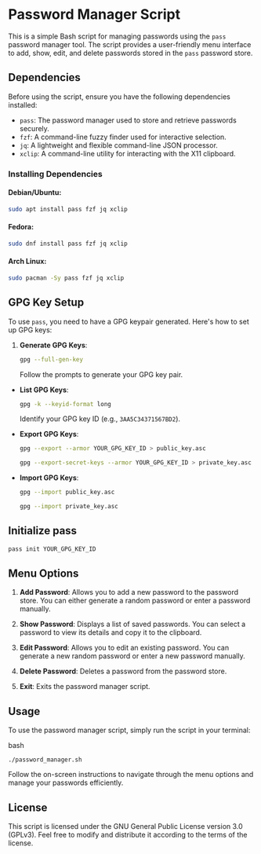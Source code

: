 # Password Manager Script

This is a simple Bash script for managing passwords using the `pass` password manager tool. The script provides a user-friendly menu interface to add, show, edit, and delete passwords stored in the `pass` password store.

## Dependencies

Before using the script, ensure you have the following dependencies installed:

- `pass`: The password manager used to store and retrieve passwords securely.
- `fzf`: A command-line fuzzy finder used for interactive selection.
- `jq`: A lightweight and flexible command-line JSON processor.
- `xclip`: A command-line utility for interacting with the X11 clipboard.

### Installing Dependencies

#### Debian/Ubuntu:

```bash
sudo apt install pass fzf jq xclip
```

#### Fedora:

```bash
sudo dnf install pass fzf jq xclip
```

#### Arch Linux:

```bash
sudo pacman -Sy pass fzf jq xclip
```

## GPG Key Setup

To use `pass`, you need to have a GPG keypair generated. Here's how to set up GPG keys:

1. **Generate GPG Keys**:
   
   ```bash
   gpg --full-gen-key
   ```
   
   Follow the prompts to generate your GPG key pair.
- **List GPG Keys**:
  
  ```bash
  gpg -k --keyid-format long
  ```
  
  Identify your GPG key ID (e.g., `3AA5C34371567BD2`).

- **Export GPG Keys**:
  
  ```bash
  gpg --export --armor YOUR_GPG_KEY_ID > public_key.asc
  ```
  
  ```bash
  gpg --export-secret-keys --armor YOUR_GPG_KEY_ID > private_key.asc
  ```

- **Import GPG Keys**:
  
  ```bash
  gpg --import public_key.asc
  ```
  
  ```bash
  gpg --import private_key.asc
  ```

## Initialize pass

```bash
pass init YOUR_GPG_KEY_ID
```

## Menu Options

1. **Add Password**: Allows you to add a new password to the password store. You can either generate a random password or enter a password manually.

2. **Show Password**: Displays a list of saved passwords. You can select a password to view its details and copy it to the clipboard.

3. **Edit Password**: Allows you to edit an existing password. You can generate a new random password or enter a new password manually.

4. **Delete Password**: Deletes a password from the password store.

5. **Exit**: Exits the password manager script.

## Usage

To use the password manager script, simply run the script in your terminal:

bash

`./password_manager.sh`

Follow the on-screen instructions to navigate through the menu options and manage your passwords efficiently.

## License

This script is licensed under the GNU General Public License version 3.0 (GPLv3). Feel free to modify and distribute it according to the terms of the license.
